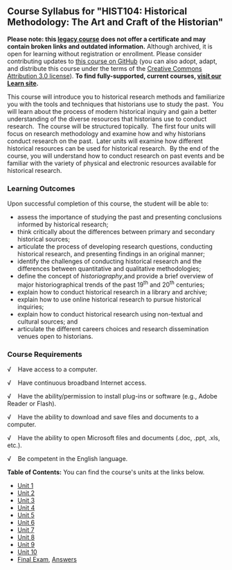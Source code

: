Course Syllabus for "HIST104: Historical Methodology: The Art and Craft of the Historian"
-----------------------------------------------------------------------------------------

**Please note: this [legacy course](https://sayloracademy.zendesk.com/hc/en-us/articles/206089967) does not offer a certificate and may contain 
broken links and outdated information.** Although archived, it is open 
for learning without registration or enrollment. Please consider contributing 
updates to [this course on GitHub](https://github.com/saylordotorg/course_hist104) 
(you can also adopt, adapt, and distribute this course under the terms of 
the [Creative Commons Attribution 3.0 license](http://creativecommons.org/licenses/by/3.0/)). **To find fully-supported, current courses, [visit our 
Learn site](https://learn.saylor.org).**

This course will introduce you to historical research methods and
familiarize you with the tools and techniques that historians use to
study the past.  You will learn about the process of modern historical
inquiry and gain a better understanding of the diverse resources that
historians use to conduct research.  The course will be structured
topically.  The first four units will focus on research methodology and
examine how and why historians conduct research on the past.  Later
units will examine how different historical resources can be used for
historical research.  By the end of the course, you will understand how
to conduct research on past events and be familiar with the variety of
physical and electronic resources available for historical research.

### Learning Outcomes

Upon successful completion of this course, the student will be able
to:  

-   assess the importance of studying the past and presenting
    conclusions informed by historical research;
-   think critically about the differences between primary and secondary
    historical sources;
-   articulate the process of developing research questions, conducting
    historical research, and presenting findings in an original manner;
-   identify the challenges of conducting historical research and the
    differences between quantitative and qualitative methodologies;
-   define the concept of *historiography*,and provide a brief overview
    of major historiographical trends of the past 19<sup>th</sup> and
    20<sup>th</sup> centuries;
-   explain how to conduct historical research in a library and archive;
-   explain how to use online historical research to pursue historical
    inquiries;
-   explain how to conduct historical research using non-textual and
    cultural sources; and
-   articulate the different careers choices and research dissemination
    venues open to historians.

### Course Requirements

√    Have access to a computer.  
  
 √    Have continuous broadband Internet access.  
  
 √    Have the ability/permission to install plug-ins or software (e.g.,
Adobe Reader or Flash).  
  
 √    Have the ability to download and save files and documents to a
computer.  
  
 √    Have the ability to open Microsoft files and documents (.doc,
.ppt, .xls, etc.).  
  
 √    Be competent in the English language.  
  
**Table of Contents:** You can find the course's units at the links below.

- [Unit 1](https://legacy.saylor.org/hist104/Unit01/)
- [Unit 2](https://legacy.saylor.org/hist104/Unit02/)
- [Unit 3](https://legacy.saylor.org/hist104/Unit03/)
- [Unit 4](https://legacy.saylor.org/hist104/Unit04/)
- [Unit 5](https://legacy.saylor.org/hist104/Unit05/)
- [Unit 6](https://legacy.saylor.org/hist104/Unit06/)
- [Unit 7](https://legacy.saylor.org/hist104/Unit07/)
- [Unit 8](https://legacy.saylor.org/hist104/Unit08/)
- [Unit 9](https://legacy.saylor.org/hist104/Unit09/)
- [Unit 10](https://legacy.saylor.org/hist104/Unit10/)
- [Final Exam](http://saylordotorg.github.io/LegacyExams/HIST/HIST104/HIST104-FinalExam.html), [Answers](http://saylordotorg.github.io/LegacyExams/HIST/HIST104/HIST104-FinalExam-Answers.html)
